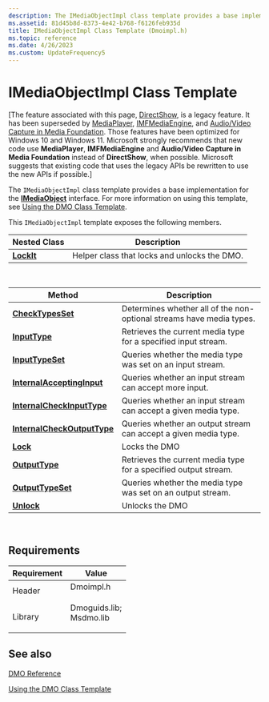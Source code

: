 ```yaml
---
description: The IMediaObjectImpl class template provides a base implementation for the IMediaObject interface. For more information on using this template, see Using the DMO Class Template.
ms.assetid: 81d45b8d-8373-4e42-b768-f6126feb935d
title: IMediaObjectImpl Class Template (Dmoimpl.h)
ms.topic: reference
ms.date: 4/26/2023
ms.custom: UpdateFrequency5
---
```


# IMediaObjectImpl Class Template

\[The feature associated with this page, [DirectShow](/windows/win32/directshow/directshow), is a legacy feature. It has been superseded by [MediaPlayer](/uwp/api/Windows.Media.Playback.MediaPlayer), [IMFMediaEngine](/windows/win32/api/mfmediaengine/nn-mfmediaengine-imfmediaengine), and [Audio/Video Capture in Media Foundation](windows/win32/medfound/audio-video-capture-in-media-foundation). Those features have been optimized for Windows 10 and Windows 11. Microsoft strongly recommends that new code use **MediaPlayer**, **IMFMediaEngine** and **Audio/Video Capture in Media Foundation** instead of **DirectShow**, when possible. Microsoft suggests that existing code that uses the legacy APIs be rewritten to use the new APIs if possible.\]

The `IMediaObjectImpl` class template provides a base implementation for the [**IMediaObject**](/previous-versions/windows/desktop/api/Mediaobj/nn-mediaobj-imediaobject) interface. For more information on using this template, see [Using the DMO Class Template](using-the-dmo-class-template.md).

This `IMediaObjectImpl` template exposes the following members.



| Nested Class                              | Description                                  |
|-------------------------------------------|----------------------------------------------|
| [**LockIt**](imediaobjectimpl-lockit.md) | Helper class that locks and unlocks the DMO. |



 



| Method                                                                      | Description                                                          |
|-----------------------------------------------------------------------------|----------------------------------------------------------------------|
| [**CheckTypesSet**](/previous-versions/ms807621(v=msdn.10))                     | Determines whether all of the non-optional streams have media types. |
| [**InputType**](/previous-versions/ms807633(v=msdn.10))                             | Retrieves the current media type for a specified input stream.       |
| [**InputTypeSet**](/previous-versions/ms807638(v=msdn.10))                       | Queries whether the media type was set on an input stream.           |
| [**InternalAcceptingInput**](/previous-versions/ms809095(v=msdn.10))   | Queries whether an input stream can accept more input.               |
| [**InternalCheckInputType**](/previous-versions/ms809096(v=msdn.10))   | Queries whether an input stream can accept a given media type.       |
| [**InternalCheckOutputType**](/previous-versions/ms809098(v=msdn.10)) | Queries whether an output stream can accept a given media type.      |
| [**Lock**](/previous-versions/ms809100(v=msdn.10))                                       | Locks the DMO                                                        |
| [**OutputType**](/previous-versions/ms807644(v=msdn.10))                           | Retrieves the current media type for a specified output stream.      |
| [**OutputTypeSet**](/previous-versions/ms807649(v=msdn.10))                     | Queries whether the media type was set on an output stream.          |
| [**Unlock**](/previous-versions/ms809101(v=msdn.10))                                   | Unlocks the DMO                                                      |



 

## Requirements



| Requirement | Value |
|--------------------|----------------------------------------------------------------------------------------------------------------------------------------------------------|
| Header<br/>  | <dl> <dt>Dmoimpl.h</dt> </dl>                                                                     |
| Library<br/> | <dl> <dt>Dmoguids.lib; </dt> <dt>Msdmo.lib</dt> </dl> |



## See also

<dl> <dt>

[DMO Reference](dmo-reference.md)
</dt> <dt>

[Using the DMO Class Template](using-the-dmo-class-template.md)
</dt> </dl>

 

 
